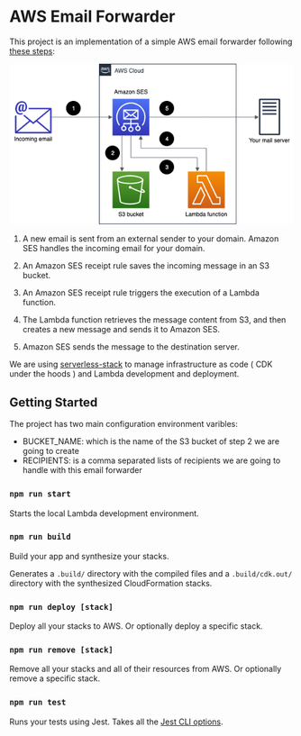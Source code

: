 # AWS Email Forwarder

This project is an implementation of a simple AWS email forwarder following [these steps](https://aws.amazon.com/blogs/messaging-and-targeting/forward-incoming-email-to-an-external-destination/):

![diagram](./email-forwarder.png)

1. A new email is sent from an external sender to your domain. Amazon SES handles the incoming email for your domain.

2. An Amazon SES receipt rule saves the incoming message in an S3 bucket.

3. An Amazon SES receipt rule triggers the execution of a Lambda function.

4. The Lambda function retrieves the message content from S3, and then creates a new message and sends it to Amazon SES.

5. Amazon SES sends the message to the destination server.

We are using [serverless-stack](https://github.com/serverless-stack/serverless-stack) to manage infrastructure as code ( CDK under the hoods ) and Lambda development and deployment.

## Getting Started

The project has two main configuration environment varibles:

- BUCKET_NAME: which is the name of the S3 bucket of step 2 we are going to create
- RECIPIENTS: is a comma separated lists of recipients we are going to handle with this email forwarder

### `npm run start`

Starts the local Lambda development environment.

### `npm run build`

Build your app and synthesize your stacks.

Generates a `.build/` directory with the compiled files and a `.build/cdk.out/` directory with the synthesized CloudFormation stacks.

### `npm run deploy [stack]`

Deploy all your stacks to AWS. Or optionally deploy a specific stack.

### `npm run remove [stack]`

Remove all your stacks and all of their resources from AWS. Or optionally remove a specific stack.

### `npm run test`

Runs your tests using Jest. Takes all the [Jest CLI options](https://jestjs.io/docs/en/cli).